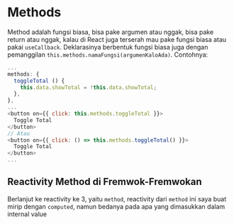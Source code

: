 # Methods
Method adalah fungsi biasa, bisa pake argumen atau nggak, bisa pake return atau nggak, kalau
di React juga terserah mau pake fungsi biasa atau pakai `useCallback`. Deklarasinya berbentuk
fungsi biasa juga dengan pemanggilan `this.methods.namaFungsi(argumenKaloAda)`. Contohnya:

```js
...
methods: {
  toggleTotal () {
    this.data.showTotal = !this.data.showTotal;
  },
},
...
<button on={{ click: this.methods.toggleTotal }}>
  Toggle Total
</button>
// Atau
<button on={{ click: () => this.methods.toggleTotal() }}>
  Toggle Total
</button>
...
```

## Reactivity Method di Fremwok-Fremwokan

Berlanjut ke reactivity ke 3, yaitu `method`, reactivity dari `method` ini saya buat mirip dengan 
`computed`, namun bedanya pada apa yang dimasukkan dalam internal value


